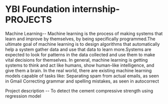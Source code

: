# YBI Foundation internship-PROJECTS

Machine Learning-- Machine learning is the process of making systems that learn and improve by themselves, by being specifically programmed.The ultimate goal of machine learning is to design algorithms that automatically help a system gather data and use that data to learn more.Systems are expected to look for patterns in the data collected and use them to make vital decisions for themselves. In general, machine learning is getting systems to think and act like humans, show human-like intelligence, and give them a brain. In the real world, there are existing machine learning models capable of tasks like: Separating spam from actual emails, as seen in Gmail Correcting grammar and spelling mistakes, as seen in autocorrect

Project description -- To detect the cement compressive strength using regression model
